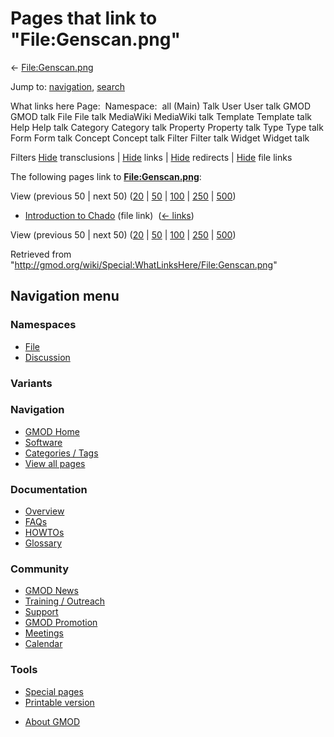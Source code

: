 <div id="mw-page-base" class="noprint">

</div>

<div id="mw-head-base" class="noprint">

</div>

<div id="content" class="mw-body" role="main">

<span id="top"></span>

<div id="mw-js-message" style="display:none;">

</div>



# <span dir="auto">Pages that link to "File:Genscan.png"</span>

<div id="bodyContent">

<div id="contentSub">

← [File:Genscan.png](/wiki/File:Genscan.png "File:Genscan.png")

</div>

<div id="jump-to-nav" class="mw-jump">

Jump to: [navigation](#mw-navigation), [search](#p-search)

</div>

<div id="mw-content-text">

What links here Page:  Namespace:  all (Main) Talk User User talk GMOD
GMOD talk File File talk MediaWiki MediaWiki talk Template Template talk
Help Help talk Category Category talk Property Property talk Type Type
talk Form Form talk Concept Concept talk Filter Filter talk Widget
Widget talk

Filters
[Hide](/mediawiki/index.php?title=Special:WhatLinksHere/File:Genscan.png&hidetrans=1 "Special:WhatLinksHere/File:Genscan.png")
transclusions \|
[Hide](/mediawiki/index.php?title=Special:WhatLinksHere/File:Genscan.png&hidelinks=1 "Special:WhatLinksHere/File:Genscan.png")
links \|
[Hide](/mediawiki/index.php?title=Special:WhatLinksHere/File:Genscan.png&hideredirs=1 "Special:WhatLinksHere/File:Genscan.png")
redirects \|
[Hide](/mediawiki/index.php?title=Special:WhatLinksHere/File:Genscan.png&hideimages=1 "Special:WhatLinksHere/File:Genscan.png")
file links

The following pages link to
**[File:Genscan.png](/wiki/File:Genscan.png "File:Genscan.png")**:

View (previous 50 \| next 50)
([20](/mediawiki/index.php?title=Special:WhatLinksHere/File:Genscan.png&limit=20 "Special:WhatLinksHere/File:Genscan.png")
\|
[50](/mediawiki/index.php?title=Special:WhatLinksHere/File:Genscan.png&limit=50 "Special:WhatLinksHere/File:Genscan.png")
\|
[100](/mediawiki/index.php?title=Special:WhatLinksHere/File:Genscan.png&limit=100 "Special:WhatLinksHere/File:Genscan.png")
\|
[250](/mediawiki/index.php?title=Special:WhatLinksHere/File:Genscan.png&limit=250 "Special:WhatLinksHere/File:Genscan.png")
\|
[500](/mediawiki/index.php?title=Special:WhatLinksHere/File:Genscan.png&limit=500 "Special:WhatLinksHere/File:Genscan.png"))

- [Introduction to
  Chado](/wiki/Introduction_to_Chado "Introduction to Chado") (file
  link) ‎ <span class="mw-whatlinkshere-tools">([←
  links](/mediawiki/index.php?title=Special:WhatLinksHere&target=Introduction+to+Chado "Special:WhatLinksHere"))</span>

View (previous 50 \| next 50)
([20](/mediawiki/index.php?title=Special:WhatLinksHere/File:Genscan.png&limit=20 "Special:WhatLinksHere/File:Genscan.png")
\|
[50](/mediawiki/index.php?title=Special:WhatLinksHere/File:Genscan.png&limit=50 "Special:WhatLinksHere/File:Genscan.png")
\|
[100](/mediawiki/index.php?title=Special:WhatLinksHere/File:Genscan.png&limit=100 "Special:WhatLinksHere/File:Genscan.png")
\|
[250](/mediawiki/index.php?title=Special:WhatLinksHere/File:Genscan.png&limit=250 "Special:WhatLinksHere/File:Genscan.png")
\|
[500](/mediawiki/index.php?title=Special:WhatLinksHere/File:Genscan.png&limit=500 "Special:WhatLinksHere/File:Genscan.png"))

</div>

<div class="printfooter">

Retrieved from
"<http://gmod.org/wiki/Special:WhatLinksHere/File:Genscan.png>"

</div>

<div id="catlinks" class="catlinks catlinks-allhidden">

</div>

<div class="visualClear">

</div>

</div>

</div>

<div id="mw-navigation">

## Navigation menu

<div id="mw-head">



<div id="left-navigation">

<div id="p-namespaces" class="vectorTabs" role="navigation"
aria-labelledby="p-namespaces-label">

### Namespaces

- <span id="ca-nstab-image"><a href="/wiki/File:Genscan.png" accesskey="c"
  title="View the file page [c]">File</a></span>
- <span id="ca-talk"><a
  href="/mediawiki/index.php?title=File_talk:Genscan.png&amp;action=edit&amp;redlink=1"
  accesskey="t"
  title="Discussion about the content page [t]">Discussion</a></span>

</div>

<div id="p-variants" class="vectorMenu emptyPortlet" role="navigation"
aria-labelledby="p-variants-label">

### 

### Variants[](#)

<div class="menu">

</div>

</div>

</div>





</div>

</div>

</div>

<div id="mw-panel">

<div id="p-logo" role="banner">

<a href="/wiki/Main_Page"
style="background-image: url(http://gmod.org/images/GMOD-cogs.png);"
title="Visit the main page"></a>

</div>

<div id="p-Navigation" class="portal" role="navigation"
aria-labelledby="p-Navigation-label">

### Navigation

<div class="body">

- <span id="n-GMOD-Home">[GMOD Home](/wiki/Main_Page)</span>
- <span id="n-Software">[Software](/wiki/GMOD_Components)</span>
- <span id="n-Categories-.2F-Tags">[Categories /
  Tags](/wiki/Categories)</span>
- <span id="n-View-all-pages">[View all
  pages](/wiki/Special:AllPages)</span>

</div>

</div>

<div id="p-Documentation" class="portal" role="navigation"
aria-labelledby="p-Documentation-label">

### Documentation

<div class="body">

- <span id="n-Overview">[Overview](/wiki/Overview)</span>
- <span id="n-FAQs">[FAQs](/wiki/Category:FAQ)</span>
- <span id="n-HOWTOs">[HOWTOs](/wiki/Category:HOWTO)</span>
- <span id="n-Glossary">[Glossary](/wiki/Glossary)</span>

</div>

</div>

<div id="p-Community" class="portal" role="navigation"
aria-labelledby="p-Community-label">

### Community

<div class="body">

- <span id="n-GMOD-News">[GMOD News](/wiki/GMOD_News)</span>
- <span id="n-Training-.2F-Outreach">[Training /
  Outreach](/wiki/Training_and_Outreach)</span>
- <span id="n-Support">[Support](/wiki/Support)</span>
- <span id="n-GMOD-Promotion">[GMOD
  Promotion](/wiki/GMOD_Promotion)</span>
- <span id="n-Meetings">[Meetings](/wiki/Meetings)</span>
- <span id="n-Calendar">[Calendar](/wiki/Calendar)</span>

</div>

</div>

<div id="p-tb" class="portal" role="navigation"
aria-labelledby="p-tb-label">

### Tools

<div class="body">

- <span id="t-specialpages"><a href="/wiki/Special:SpecialPages" accesskey="q"
  title="A list of all special pages [q]">Special pages</a></span>
- <span id="t-print"><a
  href="/mediawiki/index.php?title=Special:WhatLinksHere/File:Genscan.png&amp;printable=yes"
  rel="alternate" accesskey="p"
  title="Printable version of this page [p]">Printable version</a></span>

</div>

</div>

</div>

</div>

<div id="footer" role="contentinfo">

- <span id="footer-places-about">[About
  GMOD](/wiki/GMOD:About "GMOD:About")</span>

<!-- -->






</div>
